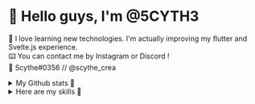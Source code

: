 # 🎐 Hello guys, I'm @5CYTH3
🔬 I love learning new technologies. I'm actually improving my flutter and Svelte.js experience.<br>
⌨️ You can contact me by Instagram or Discord !<br>
📡 Scythe#0356 // @scythe_crea

<details>
  <summary>My Github stats 🚀</summary>
  <div aling="center">
    <br/>
    <img src="https://github-readme-stats.vercel.app/api/top-langs/?username=5CYTH3&layout=compact&theme=ayu-mirage">
    <img src="https://github-readme-stats.vercel.app/api?username=5cyth3&theme=ayu-mirage&show_icons=true&count_private=true&hide_border=true" align="center" />
  </div>  
</details>

<details>
  <summary>Here are my skills 👀</summary>
  <br/>
  🎏 Skills that I master
  <table>
    <tr>
      <td valign="top" width="33%">
        Frontend  
        <div align="center">  
          <img style="margin: 10px" src="https://profilinator.rishav.dev/skills-assets/css3-original-wordmark.svg" alt="CSS3" height="50" />  
          <img style="margin: 10px" src="https://profilinator.rishav.dev/skills-assets/html5-original-wordmark.svg" alt="HTML5" height="50" />  
          <img style="margin: 10px" src="https://profilinator.rishav.dev/skills-assets/javascript-original.svg" alt="JavaScript" height="50" />  
          <img style="margin: 10px" src="https://profilinator.rishav.dev/skills-assets/gulp-plain.svg" alt="gulp.js" height="50" />  
          <img style="margin: 10px" src="https://profilinator.rishav.dev/skills-assets/sass-original.svg" alt="Sass" height="50" />  
        </div>
      </td>
      <td valign="top" width="33%">
        Mobile  
        <div align="center">  
          <img style="margin: 10px" src="https://profilinator.rishav.dev/skills-assets/flutterio-icon.svg" alt="Flutter" height="50" />  
          <img style="margin: 10px" src="https://profilinator.rishav.dev/skills-assets/firebase.png" alt="Firebase" height="50" />  
          <img style="margin: 10px" src="https://profilinator.rishav.dev/skills-assets/java-original-wordmark.svg" alt="Java" height="50" />  
          <img style="margin: 10px" src="https://profilinator.rishav.dev/skills-assets/dartlang-icon.svg" alt="Dart" height="50" />  
        </div>
      </td>
      <td valign="top" width="33%">
        Random Skills
        <div align="center">  
          <img style="margin: 10px" src="https://profilinator.rishav.dev/skills-assets/linux-original.svg" alt="Linux" height="50" />  
          <img style="margin: 10px" src="https://profilinator.rishav.dev/skills-assets/git-scm-icon.svg" alt="Git" height="50" />  
          <img style="margin: 10px" src="https://profilinator.rishav.dev/skills-assets/gnu_bash-icon.svg" alt="Bash" height="50" />  
          <img style="margin: 10px" src="https://profilinator.rishav.dev/skills-assets/docker-original-wordmark.svg" alt="Docker" height="50" />  
        </div>
      </td>
    </tr>
  </table>  
  <br/>  
  <div align="center">
    <a href="https://github.com/rishavanand" target="_blank">
      <img src=https://img.shields.io/badge/github-%2324292e.svg?&style=for-the-badge&logo=github&logoColor=white alt=github style="margin-bottom: 5px;" />
    </a>
    <a href="https://instagram.com/scythe_crea" target="_blank">
      <img src=https://img.shields.io/badge/instagram-%23000000.svg?&style=for-the-badge&logo=instagram&logoColor=white alt=instagram style="margin-bottom: 5px;" />
    </a>  
  </div>
</details>
